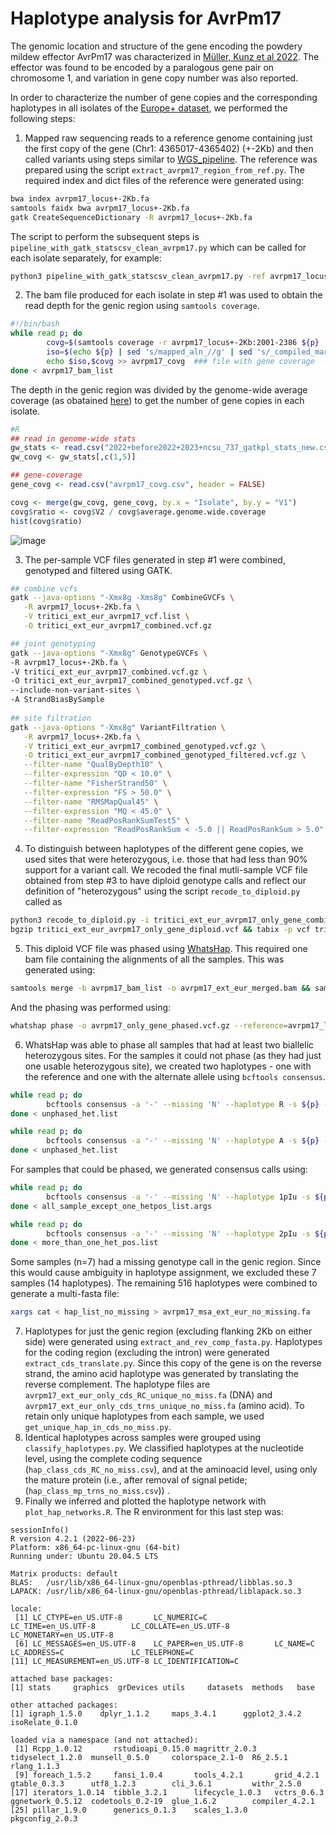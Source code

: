# Haplotype analysis for AvrPm17

The genomic location and structure of the gene encoding the powdery mildew effector AvrPm17 was characterized in [Müller, Kunz et al 2022](https://doi.org/10.1073/pnas.2108808119). The effector was found to be encoded by a paralogous gene pair on chromosome 1, and variation in gene copy number was also reported. 

In order to characterize the number of gene copies and the corresponding haplotypes in all isolates of the [Europe+ dataset](../Datasets/Datasets.md), we performed the following steps:
1. Mapped raw sequencing reads to a reference genome containing just the first copy of the gene (Chr1: 4365017-4365402) (+-2Kb) and then called variants using steps similar to [WGS_pipeline](../WGS_pipeline/WGS_pipeline.md). The reference was prepared using the script `extract_avrpm17_region_from_ref.py`. The required index and dict files of the reference were generated using:
```bash
bwa index avrpm17_locus+-2Kb.fa
samtools faidx bwa avrpm17_locus+-2Kb.fa
gatk CreateSequenceDictionary -R avrpm17_locus+-2Kb.fa 
```
The script to perform the subsequent steps is `pipeline_with_gatk_statscsv_clean_avrpm17.py` which can be called for each isolate separately, for example:
```bash
python3 pipeline_with_gatk_statscsv_clean_avrpm17.py -ref avrpm17_locus+-2Kb.fa -minlen 50 -rw 5 -fw 1 -rq 20 -fq 20 -i 94202_R1.fastq.gz
```
2. The bam file produced for each isolate in step #1 was used to obtain the read depth for the genic region using `samtools coverage`.
```bash
#!/bin/bash
while read p; do
        covg=$(samtools coverage -r avrpm17_locus+-2Kb:2001-2386 ${p} | cut -f 7 | tail -1)  ### field 7 is mean depth of coverage
        iso=$(echo ${p} | sed 's/mapped_aln_//g' | sed 's/_compiled_marked_dup.bam//g')  ### get name of isolate from bam file name
        echo $iso,$covg >> avrpm17_covg  ### file with gene coverage
done < avrpm17_bam_list
```
The depth in the genic region was divided by the genome-wide average coverage (as obatained [here](../WGS_pipeline/WGS_pipeline.md)) to get the number of gene copies in each isolate. 
```R
#R
## read in genome-wide stats
gw_stats <- read.csv("2022+before2022+2023+ncsu_737_gatkpl_stats_new.csv")
gw_covg <- gw_stats[,c(1,5)]

## gene-coverage
gene_covg <- read.csv("avrpm17_covg.csv", header = FALSE)

covg <- merge(gw_covg, gene_covg, by.x = "Isolate", by.y = "V1")
covg$ratio <- covg$V2 / covg$average.genome.wide.coverage
hist(covg$ratio)
```
![image](https://github.com/fmenardo/Bgt_popgen_Europe_2024/assets/90404355/407a9a54-d49c-4faa-8f1f-eba248c161b8)


3. The per-sample VCF files generated in step #1 were combined, genotyped and filtered using GATK.
```bash
## combine vcfs
gatk --java-options "-Xmx8g -Xms8g" CombineGVCFs \
   -R avrpm17_locus+-2Kb.fa \
   -V tritici_ext_eur_avrpm17_vcf.list \
   -O tritici_ext_eur_avrpm17_combined.vcf.gz

## joint genotyping
gatk --java-options "-Xmx8g" GenotypeGVCFs \
-R avrpm17_locus+-2Kb.fa \
-V tritici_ext_eur_avrpm17_combined.vcf.gz \
-O tritici_ext_eur_avrpm17_combined_genotyped.vcf.gz \
--include-non-variant-sites \
-A StrandBiasBySample 
 
## site filtration
gatk --java-options "-Xmx8g" VariantFiltration \
   -R avrpm17_locus+-2Kb.fa \
   -V tritici_ext_eur_avrpm17_combined_genotyped.vcf.gz \
   -O tritici_ext_eur_avrpm17_combined_genotyped_filtered.vcf.gz \
   --filter-name "QualByDepth10" \
   --filter-expression "QD < 10.0" \
   --filter-name "FisherStrand50" \
   --filter-expression "FS > 50.0" \
   --filter-name "RMSMapQual45" \
   --filter-expression "MQ < 45.0" \
   --filter-name "ReadPosRankSumTest5" \
   --filter-expression "ReadPosRankSum < -5.0 || ReadPosRankSum > 5.0"
```

4. To distinguish between haplotypes of the different gene copies, we used sites that were heterozygous, i.e. those that had less than 90% support for a variant call. We recoded the final mutli-sample VCF file obtained from step #3 to have diploid genotype calls and reflect our definition of "heterozygous" using the script `recode_to_diploid.py` called as
```bash
python3 recode_to_diploid.py -i tritici_ext_eur_avrpm17_only_gene_combined_genotyped_filtered.vcf.gz -ip map_call_pl/ -o tritici_ext_eur_avrpm17_only_gene_diploid -op map_call_pl/ -mc 8
bgzip tritici_ext_eur_avrpm17_only_gene_diploid.vcf && tabix -p vcf tritici_ext_eur_avrpm17_only_gene_diploid.vcf.gz
```
5. This diploid VCF file was phased using [WhatsHap](https://whatshap.readthedocs.io/en/latest/). This required one bam file containing the alignments of all the samples. This was generated using:
```bash
samtools merge -b avrpm17_bam_list -o avrpm17_ext_eur_merged.bam && samtools index avrpm17_ext_eur_merged.bam
```
And the phasing was performed using:
```bash
whatshap phase -o avrpm17_only_gene_phased.vcf.gz --reference=avrpm17_locus+-2Kb.fa tritici_ext_eur_avrpm17_only_gene_diploid.vcf.gz avrpm17_ext_eur_merged.bam
```
6. WhatsHap was able to phase all samples that had at least two biallelic heterozygous sites. For the samples it could not phase (as they had just one usable heterozygous site), we created two haplotypes - one with the reference and one with the alternate allele using `bcftools consensus`.
```bash
while read p; do
        bcftools consensus -a '-' --missing 'N' --haplotype R -s ${p} -f avrpm17_locus+-2Kb.fa avrpm17_only_gene_phased.vcf.gz | sed "s/avrpm17_locus+-2Kb/${p}_1_avrpm17/g" > ${p}_avrpm17_hap1.fa
done < unphased_het.list

while read p; do
        bcftools consensus -a '-' --missing 'N' --haplotype A -s ${p} -f avrpm17_locus+-2Kb.fa avrpm17_only_gene_phased.vcf.gz | sed "s/avrpm17_locus+-2Kb/${p}_2_avrpm17/g" > ${p}_avrpm17_hap2.fa
done < unphased_het.list
```
For samples that could be phased, we generated consensus calls using:
```bash
while read p; do
        bcftools consensus -a '-' --missing 'N' --haplotype 1pIu -s ${p} -f avrpm17_locus+-2Kb.fa avrpm17_only_gene_phased.vcf.gz | sed "s/avrpm17_locus+-2Kb/${p}_1_avrpm17/g" > ${p}_avrpm17_hap1.fa
done < all_sample_except_one_hetpos_list.args

while read p; do
        bcftools consensus -a '-' --missing 'N' --haplotype 2pIu -s ${p} -f avrpm17_locus+-2Kb.fa avrpm17_only_gene_phased.vcf.gz | sed "s/avrpm17_locus+-2Kb/${p}_2_avrpm17/g" > ${p}_avrpm17_hap2.fa
done < more_than_one_het_pos.list
```
Some samples (n=7) had a missing genotype call in the genic region. Since this would cause ambiguity in haplotype assignment, we excluded these 7 samples (14 haplotypes). The remaining 516 haplotypes were combined to generate a multi-fasta file:
```bash
xargs cat < hap_list_no_missing > avrpm17_msa_ext_eur_no_missing.fa
```
7. Haplotypes for just the genic region (excluding flanking 2Kb on either side) were generated using `extract_and_rev_comp_fasta.py`. Haplotypes for the coding region (excluding the intron) were generated `extract_cds_translate.py`. Since this copy of the gene is on the reverse strand, the amino acid haplotype was generated by translating the reverse complement. The haplotype files are `avrpm17_ext_eur_only_cds_RC_unique_no_miss.fa` (DNA) and `avrpm17_ext_eur_only_cds_trns_unique_no_miss.fa` (amino acid). To retain only unique haplotypes from each sample, we used `get_unique_hap_in_cds_no_miss.py`.
8. Identical haplotypes across samples were grouped using `classify_haplotypes.py`. We classified haplotypes at the nucleotide level, using the complete coding sequence (`hap_class_cds_RC_no_miss.csv`), and at the aminoacid level, using only the mature protein (i.e., after removal of signal petide; (`hap_class_mp_trns_no_miss.csv`)) .
9. Finally we inferred and plotted the haplotype network with `plot_hap_networks.R`.
   The R environment for this last step was:
```
sessionInfo()
R version 4.2.1 (2022-06-23)
Platform: x86_64-pc-linux-gnu (64-bit)
Running under: Ubuntu 20.04.5 LTS

Matrix products: default
BLAS:   /usr/lib/x86_64-linux-gnu/openblas-pthread/libblas.so.3
LAPACK: /usr/lib/x86_64-linux-gnu/openblas-pthread/liblapack.so.3

locale:
 [1] LC_CTYPE=en_US.UTF-8       LC_NUMERIC=C               LC_TIME=en_US.UTF-8        LC_COLLATE=en_US.UTF-8     LC_MONETARY=en_US.UTF-8   
 [6] LC_MESSAGES=en_US.UTF-8    LC_PAPER=en_US.UTF-8       LC_NAME=C                  LC_ADDRESS=C               LC_TELEPHONE=C            
[11] LC_MEASUREMENT=en_US.UTF-8 LC_IDENTIFICATION=C       

attached base packages:
[1] stats     graphics  grDevices utils     datasets  methods   base     

other attached packages:
[1] igraph_1.5.0    dplyr_1.1.2     maps_3.4.1      ggplot2_3.4.2   isoRelate_0.1.0

loaded via a namespace (and not attached):
 [1] Rcpp_1.0.12       rstudioapi_0.15.0 magrittr_2.0.3    tidyselect_1.2.0  munsell_0.5.0     colorspace_2.1-0  R6_2.5.1          rlang_1.1.3      
 [9] foreach_1.5.2     fansi_1.0.4       tools_4.2.1       grid_4.2.1        gtable_0.3.3      utf8_1.2.3        cli_3.6.1         withr_2.5.0      
[17] iterators_1.0.14  tibble_3.2.1      lifecycle_1.0.3   vctrs_0.6.3       ggnetwork_0.5.12  codetools_0.2-19  glue_1.6.2        compiler_4.2.1   
[25] pillar_1.9.0      generics_0.1.3    scales_1.3.0      pkgconfig_2.0.3
```
